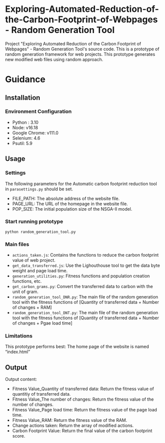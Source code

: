 # Exploring-Automated-Reduction-of-the-Carbon-Footprint-of-Webpages - Random Generation Tool
Project "Exploring Automated Reduction of the Carbon Footprint of Webpages" - Random Generation Tool's source code.
This is a prototype of random generation framework for web projects. This prototype generates new modified web files using random approach.

# Guidance
## Installation
### Environment Configuration

* Python : 3.10
* Node: v16.18
* Google Chrome: v111.0
* Selenium: 4.6
* Psutil: 5.9

## Usage
### Settings
The following parameters for the Automatic carbon footprint reduction tool in `parasettings.py` should be set.
* FILE_PATH: The absolute address of the website file.
* PAGE_URL: The URL of the homepage in the website file.
* POP_SIZE: The initial population size of the NSGA-II model.

### Start running prototype
`python random_generation_tool.py`

### Main files
* `actions_taken.js`: Contains the functions to reduce the carbon footprint value of web project.
* `get_data_transferred.js`: Use the Lighouthouse tool to get the data byte weight and page load time.
* `generation_utilities.py`: Fitness functions and population creation functions, etc.
* `get_carbon_grams.py`: Convert the transferred data to carbon with the unit of gram.
* `random_generation_tool_DNR.py`: The main file of the random generation tool with the fitness functions of [Quantity of transferred data + Number of changes + RAM]
* `random_generation_tool_DNT.py`: The main file of the random generation tool with the fitness functions of [Quantity of transferred data + Number of changes + Pgae load time]


### Limitations
This prototype performs best:
The home page of the website is named “index.html”

## Output
Output content:
* Fitness Value_Quantity of transferred data: Return the fitness value of quantitiy of transferred data.
* Fitness Value_The number of changes: Return the fitness value of the number of changes.
* Fitness Value_Page load time: Return the fitness value of the page load time.
* Fitness Value_RAM: Return the fitness value of the RAM.
* Change actions taken: Return the array of modified actions.
* Carbon Footprint Value: Return the final value of the carbon footprint score.
